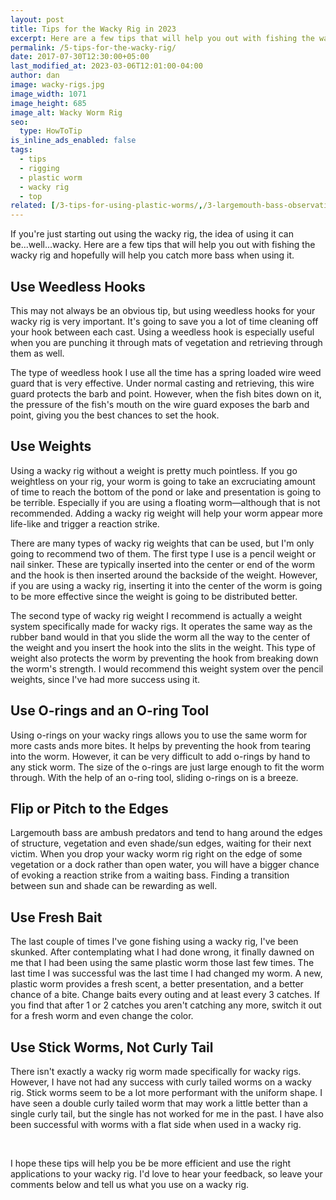 ```yaml
---
layout: post
title: Tips for the Wacky Rig in 2023
excerpt: Here are a few tips that will help you out with fishing the wacky rig and hopefully will help you catch more bass when using it.
permalink: /5-tips-for-the-wacky-rig/
date: 2017-07-30T12:30:00+05:00
last_modified_at: 2023-03-06T12:01:00-04:00
author: dan
image: wacky-rigs.jpg
image_width: 1071
image_height: 685
image_alt: Wacky Worm Rig
seo:
  type: HowToTip
is_inline_ads_enabled: false
tags:
  - tips
  - rigging
  - plastic worm
  - wacky rig
  - top
related: [/3-tips-for-using-plastic-worms/,/3-largemouth-bass-observations/,/5-bank-fishing-tips/,]
---
```


If you're just starting out using the wacky rig, the idea of using it can be...well...wacky. Here are a few tips that will help you out with fishing the wacky rig and hopefully will help you catch more bass when using it.

## Use Weedless Hooks
This may not always be an obvious tip, but using weedless hooks for your wacky rig is very important. It's going to save you a lot of time cleaning off your hook between each cast. Using a weedless hook is especially useful when you are punching it through mats of vegetation and retrieving through them as well.

The type of weedless hook I use all the time has a spring loaded wire weed guard that is very effective. Under normal casting and retrieving, this wire guard protects the barb and point. However, when the fish bites down on it, the pressure of the fish's mouth on the wire guard exposes the barb and point, giving you the best chances to set the hook.

<script type="text/javascript">
amzn_assoc_tracking_id = "schaeferpro07-20";
amzn_assoc_ad_mode = "manual";
amzn_assoc_ad_type = "smart";
amzn_assoc_marketplace = "amazon";
amzn_assoc_region = "US";
amzn_assoc_design = "enhanced_links";
amzn_assoc_asins = "B07VZLFQLY";
amzn_assoc_placement = "adunit";
amzn_assoc_linkid = "8c29805ea6a42666b03c4a258fd01d66";
</script>
<script src="//z-na.amazon-adsystem.com/widgets/onejs?MarketPlace=US"></script>

## Use Weights
Using a wacky rig without a weight is pretty much pointless. If you go weightless on your rig, your worm is going to take an excruciating amount of time to reach the bottom of the pond or lake and presentation is going to be terrible. Especially if you are using a floating worm&mdash;although that is not recommended. Adding a wacky rig weight will help your worm appear more life-like and trigger a reaction strike.

There are many types of wacky rig weights that can be used, but I'm only going to recommend two of them. The first type I use is a pencil weight or nail sinker. These are typically inserted into the center or end of the worm and the hook is then inserted around the backside of the weight. However, if you are using a wacky rig, inserting it into the center of the worm is going to be more effective since the weight is going to be distributed better.

The second type of wacky rig weight I recommend is actually a weight system specifically made for wacky rigs. It operates the same way as the rubber band would in that you slide the worm all the way to the center of the weight and you insert the hook into the slits in the weight. This type of weight also protects the worm by preventing the hook from breaking down the worm's strength. I would recommend this weight system over the pencil weights, since I've had more success using it.

<script type="text/javascript">
amzn_assoc_tracking_id = "schaeferpro07-20";
amzn_assoc_ad_mode = "manual";
amzn_assoc_ad_type = "smart";
amzn_assoc_marketplace = "amazon";
amzn_assoc_region = "US";
amzn_assoc_design = "enhanced_links";
amzn_assoc_asins = "B07BCQLGGQ";
amzn_assoc_placement = "adunit";
amzn_assoc_linkid = "9ca090e3b2004837a5e9ad06c5023ad2";
</script>
<script src="//z-na.amazon-adsystem.com/widgets/onejs?MarketPlace=US"></script>

## Use O-rings and an O-ring Tool
Using o-rings on your wacky rings allows you to use the same worm for more casts ands more bites. It helps by preventing the hook from tearing into the worm. However, it can be very difficult to add o-rings by hand to any stick worm. The size of the o-rings are just large enough to fit the worm through. With the help of an o-ring tool, sliding o-rings on is a breeze.

<script type="text/javascript">
amzn_assoc_tracking_id = "schaeferpro07-20";
amzn_assoc_ad_mode = "manual";
amzn_assoc_ad_type = "smart";
amzn_assoc_marketplace = "amazon";
amzn_assoc_region = "US";
amzn_assoc_design = "enhanced_links";
amzn_assoc_asins = "B01MQX26M8";
amzn_assoc_placement = "adunit";
amzn_assoc_linkid = "eb69194cba0f4e6b8b6bb56a87c3d3d8";
</script>
<script src="//z-na.amazon-adsystem.com/widgets/onejs?MarketPlace=US"></script>

## Flip or Pitch to the Edges
Largemouth bass are ambush predators and tend to hang around the edges of structure, vegetation and even shade/sun edges, waiting for their next victim. When you drop your wacky worm rig right on the edge of some vegetation or a dock rather than open water, you will have a bigger chance of evoking a reaction strike from a waiting bass. Finding a transition between sun and shade can be rewarding as well.

## Use Fresh Bait
The last couple of times I've gone fishing using a wacky rig, I've been skunked. After contemplating what I had done wrong, it finally dawned on me that I had been using the same plastic worm those last few times. The last time I was successful was the last time I had changed my worm. A new, plastic worm provides a fresh scent, a better presentation, and a better chance of a bite. Change baits every outing and at least every 3 catches. If you find that after 1 or 2 catches you aren't catching any more, switch it out for a fresh worm and even change the color.

## Use Stick Worms, Not Curly Tail
There isn't exactly a wacky rig worm made specifically for wacky rigs. However, I have not had any success with curly tailed worms on a wacky rig. Stick worms seem to be a lot more performant with the uniform shape. I have seen a double curly tailed worm that may work a little better than a single curly tail, but the single has not worked for me in the past. I have also been successful with worms with a flat side when used in a wacky rig.

<script type="text/javascript">
amzn_assoc_tracking_id = "schaeferpro07-20";
amzn_assoc_ad_mode = "manual";
amzn_assoc_ad_type = "smart";
amzn_assoc_marketplace = "amazon";
amzn_assoc_region = "US";
amzn_assoc_design = "enhanced_links";
amzn_assoc_asins = "B086TNYTF3";
amzn_assoc_placement = "adunit";
amzn_assoc_linkid = "b792423e623d32dbc1c5124c3caaba04";
</script>
<script src="//z-na.amazon-adsystem.com/widgets/onejs?MarketPlace=US"></script>

&nbsp;

I hope these tips will help you be be more efficient and use the right applications to your wacky rig. I'd love to hear your feedback, so leave your comments below and tell us what you use on a wacky rig.

<script type="text/javascript">
amzn_assoc_placement = "adunit0";
amzn_assoc_tracking_id = "schaeferpro07-20";
amzn_assoc_ad_mode = "search";
amzn_assoc_ad_type = "smart";
amzn_assoc_marketplace = "amazon";
amzn_assoc_region = "US";
amzn_assoc_default_search_phrase = "wacky worm kit";
amzn_assoc_default_category = "SportingGoods";
amzn_assoc_linkid = "47f0119c1ebfdf79467f257cf9078d20";
amzn_assoc_search_bar = "false";
amzn_assoc_title = "Shop Wacky Worms";
amzn_assoc_default_browse_node = "3375251";
</script>
<script src="//z-na.amazon-adsystem.com/widgets/onejs?MarketPlace=US"></script>